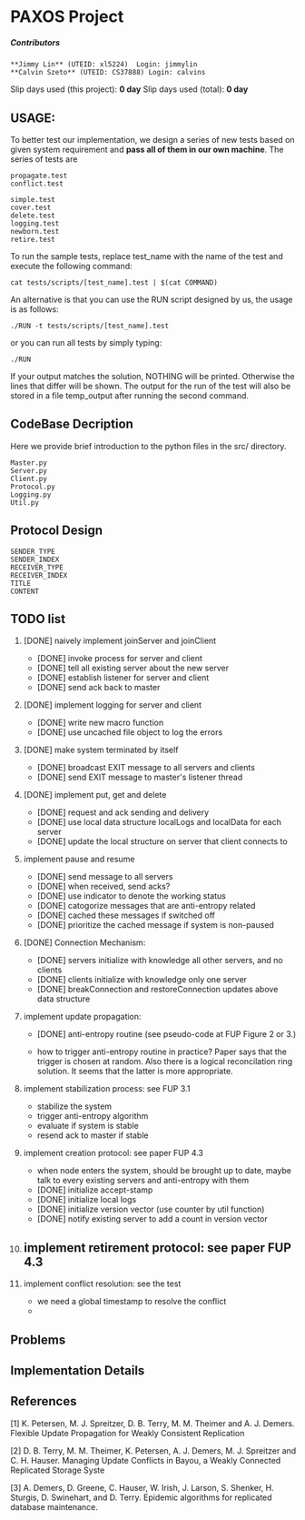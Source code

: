 PAXOS Project 
=============

##### Contributors 
 	**Jimmy Lin** (UTEID: xl5224)  Login: jimmylin 
 	**Calvin Szeto** (UTEID: CS37888) Login: calvins 
    
Slip days used (this project): __0 day__ Slip days used (total): __0 day__

USAGE:
---------------

To better test our implementation, we design a series of new tests based on given system requirement and **pass all of them in our own machine**. The series of tests are 

    propagate.test
    conflict.test 

    simple.test
    cover.test 
    delete.test 
    logging.test 
    newborn.test  
    retire.test 

To run the sample tests, replace test_name with the name of the test and execute the following command:

    cat tests/scripts/[test_name].test | $(cat COMMAND)
	
An alternative is that you can use the RUN script designed by us, the usage is as follows:

    ./RUN -t tests/scripts/[test_name].test

or you can run all tests by simply typing:

    ./RUN

If your output matches the solution, NOTHING will be printed. Otherwise the lines that differ will be shown. 
The output for the run of the test will also be stored in a file temp_output after running the second command.

CodeBase Decription
------------------
Here we provide brief introduction to the python files in the src/ directory.

	Master.py
    Server.py
    Client.py
    Protocol.py
    Logging.py
    Util.py

Protocol Design
----------------

	SENDER_TYPE 
	SENDER_INDEX
	RECEIVER_TYPE
	RECEIVER_INDEX
	TITLE
	CONTENT

TODO list
--------------
1. [DONE] naively implement joinServer and joinClient
    - [DONE] invoke process for server and client
    - [DONE] tell all existing server about the new server
    - [DONE] establish listener for server and client
    - [DONE] send ack back to master

2. [DONE] implement logging for server and client
    - [DONE] write new macro function
    - [DONE] use uncached file object to log the errors

3. [DONE] make system terminated by itself
    - [DONE] broadcast EXIT message to all servers and clients
    - [DONE] send EXIT message to master's listener thread

4. [DONE] implement put, get and delete
    - [DONE] request and ack sending and delivery
    - [DONE] use local data structure localLogs and localData for each server
    - [DONE] update the local structure on server that client connects to

5. implement pause and resume
    - [DONE] send message to all servers
    - [DONE] when received, send acks?
    - [DONE] use indicator to denote the working status
    - [DONE] catogorize messages that are anti-entropy related 
    - [DONE] cached these messages if switched off
    - [DONE] prioritize the cached message if system is non-paused

6. [DONE] Connection Mechanism:
    - [DONE] servers initialize with knowledge all other servers, and no clients
    - [DONE] clients initialize with knowledge only one server
    - [DONE] breakConnection and restoreConnection updates above data structure

7. implement update propagation: 
    - [DONE] anti-entropy routine (see pseudo-code at FUP Figure 2 or 3.) 

    - how to trigger anti-entropy routine in practice? Paper says that the
      trigger is chosen at random. Also there is a logical reconcilation ring
      solution. It seems that the latter is more appropriate.

8. implement stabilization process: see FUP 3.1
    - stabilize the system
    - trigger anti-entropy algorithm
    - evaluate if system is stable
    - resend ack to master if stable

9. implement creation protocol: see paper FUP 4.3
    - when node enters the system, should be brought up to date, maybe talk to
      every existing servers and anti-entropy with them
    - [DONE] initialize accept-stamp 
    - [DONE] initialize local logs 
    - [DONE] initialize version vector (use counter by util function)
    - [DONE] notify existing server to add a count in version vector

10. implement retirement protocol: see paper FUP 4.3
    - 

11. implement conflict resolution: see the test
    - we need a global timestamp to resolve the conflict
    - 


Problems
---------------

Implementation Details
---------------


References
---------------
[1] K. Petersen, M. J. Spreitzer, D. B. Terry, M. M. Theimer and A. J. Demers. 
Flexible Update Propagation for Weakly Consistent Replication

[2] D. B. Terry, M. M. Theimer, K. Petersen, A. J. Demers, M. J. Spreitzer and
C. H. Hauser. Managing Update Conflicts in Bayou, a Weakly Connected Replicated Storage
Syste

[3] A. Demers, D. Greene, C. Hauser, W. Irish, 
J. Larson, S. Shenker, H. Sturgis, D. Swinehart, and D. Terry. Epidemic
algorithms for replicated database maintenance.
